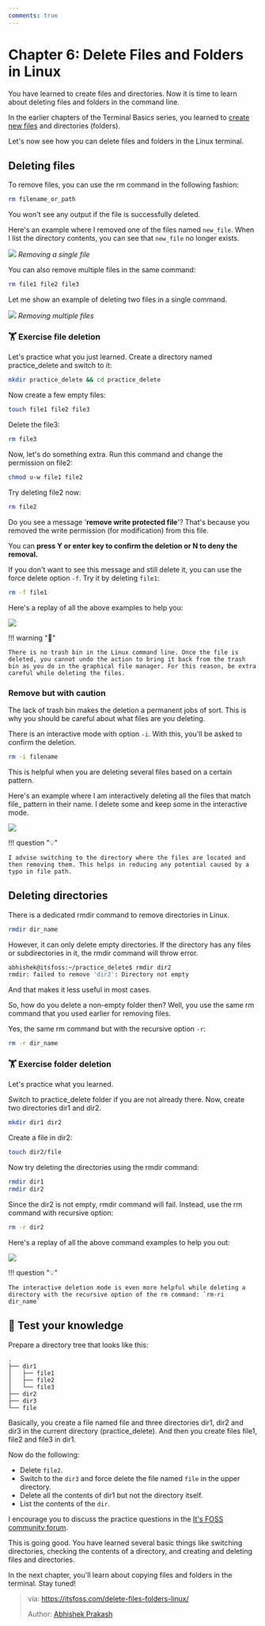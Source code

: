 ```yaml
---
comments: true
---
```


# Chapter 6: Delete Files and Folders in Linux

You have learned to create files and directories. Now it is time to learn about deleting files and folders in the command line.

In the earlier chapters of the Terminal Basics series, you learned to [create new files](https://itsfoss.com/create-files/) and directories (folders).

Let's now see how you can delete files and folders in the Linux terminal.

## Deleting files

To remove files, you can use the rm command in the following fashion:

```Bash
rm filename_or_path
```

You won't see any output if the file is successfully deleted.

Here's an example where I removed one of the files named `new_file`. When I list the directory contents, you can see that `new_file` no longer exists.

![](https://cdn.jsdelivr.net/gh/SDNURoboticsAILab/ImageBed@master/img/resources/linux/chapter6-remove-multiple-files-linux-terminal.webp)
*Removing a single file*

You can also remove multiple files in the same command:

```Bash
rm file1 file2 file3
```

Let me show an example of deleting two files in a single command.

![](https://cdn.jsdelivr.net/gh/SDNURoboticsAILab/ImageBed@master/img/resources/linux/chapter6-delete-files-linux-terminal.webp)
*Removing multiple files*

### 🏋️ Exercise file deletion

Let's practice what you just learned. Create a directory named practice_delete and switch to it:

```Bash
mkdir practice_delete && cd practice_delete
```

Now create a few empty files:

```Bash
touch file1 file2 file3
```

Delete the file3:

```Bash
rm file3
```

Now, let's do something extra. Run this command and change the permission on file2:

```Bash
chmod u-w file1 file2
```

Try deleting file2 now:

```Bash
rm file2
```

Do you see a message '**remove write protected file**'? That's because you removed the write permission (for modification) from this file.

You can **press Y or enter key to confirm the deletion or N to deny the removal.**

If you don't want to see this message and still delete it, you can use the force delete option `-f`. Try it by deleting `file1`:

```Bash
rm -f file1
```

Here's a replay of all the above examples to help you:

![](https://cdn.jsdelivr.net/gh/SDNURoboticsAILab/ImageBed@master/img/resources/linux/chapter6-file-delete-example.svg)

!!! warning "🚧"

    There is no trash bin in the Linux command line. Once the file is deleted, you cannot undo the action to bring it back from the trash bin as you do in the graphical file manager. For this reason, be extra careful while deleting the files.

### Remove but with caution

The lack of trash bin makes the deletion a permanent jobs of sort. This is why you should be careful about what files are you deleting.

There is an interactive mode with option `-i`. With this, you'll be asked to confirm the deletion.

```Bash
rm -i filename
```

This is helpful when you are deleting several files based on a certain pattern.

Here's an example where I am interactively deleting all the files that match file_ pattern in their name. I delete some and keep some in the interactive mode.

![](https://cdn.jsdelivr.net/gh/SDNURoboticsAILab/ImageBed@master/img/resources/linux/chapter6-interactive-delete-example.svg)

!!! question "💡"

    I advise switching to the directory where the files are located and then removing them. This helps in reducing any potential caused by a typo in file path.

## Deleting directories

There is a dedicated rmdir command to remove directories in Linux.

```Bash
rmdir dir_name
```

However, it can only delete empty directories. If the directory has any files or subdirectories in it, the rmdir command will throw error.

```Bash
abhishek@itsfoss:~/practice_delete$ rmdir dir2
rmdir: failed to remove 'dir2': Directory not empty
```

And that makes it less useful in most cases.

So, how do you delete a non-empty folder then? Well, you use the same rm command that you used earlier for removing files.

Yes, the same rm command but with the recursive option `-r`:

```Bash
rm -r dir_name
```

### 🏋️ Exercise folder deletion

Let's practice what you learned.

Switch to practice_delete folder if you are not already there. Now, create two directories dir1 and dir2.

```Bash
mkdir dir1 dir2
```

Create a file in dir2:

```Bash
touch dir2/file
```

Now try deleting the directories using the rmdir command:

```Bash
rmdir dir1
rmdir dir2
```

Since the dir2 is not empty, rmdir command will fail. Instead, use the rm command with recursive option:

```Bash
rm -r dir2
```

Here's a replay of all the above command examples to help you out:

![](https://cdn.jsdelivr.net/gh/SDNURoboticsAILab/ImageBed@master/img/resources/linux/chapter6-folder-delete-example.svg)

!!! question "💡"

    The interactive deletion mode is even more helpful while deleting a directory with the recursive option of the rm command: `rm-ri dir_name`

## 📝 Test your knowledge

Prepare a directory tree that looks like this:

```Text
.
├── dir1
│   ├── file1
│   ├── file2
│   └── file3
├── dir2
├── dir3
└── file
```

Basically, you create a file named file and three directories dir1, dir2 and dir3 in the current directory (practice_delete). And then you create files file1, file2 and file3 in dir1.

Now do the following:

- Delete `file2`.
- Switch to the `dir3` and force delete the file named `file` in the upper directory.
- Delete all the contents of dir1 but not the directory itself.
- List the contents of the `dir`.

I encourage you to discuss the practice questions in the [It's FOSS community forum](https://itsfoss.community/?ref=itsfoss.com).

This is going good. You have learned several basic things like switching directories, checking the contents of a directory, and creating and deleting files and directories.

In the next chapter, you'll learn about copying files and folders in the terminal. Stay tuned!

>via: https://itsfoss.com/delete-files-folders-linux/
>
>Author: [Abhishek Prakash](https://itsfoss.com/author/abhishek/)
